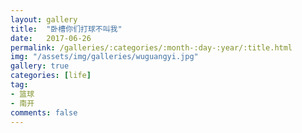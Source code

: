 ```yaml
---
layout: gallery
title:  "卧槽你们打球不叫我"
date:   2017-06-26
permalink: /galleries/:categories/:month-:day-:year/:title.html
img: "/assets/img/galleries/wuguangyi.jpg"
gallery: true
categories: [life]
tag:
- 篮球
- 南开
comments: false
---
```

